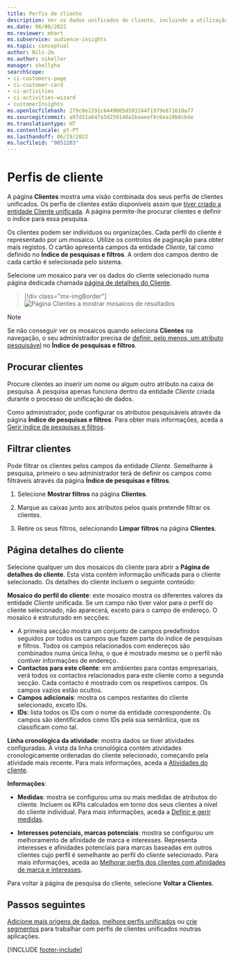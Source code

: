 ```yaml
---
title: Perfis de cliente
description: Ver os dados unificados do cliente, incluindo a utilização de pesquisa e filtro
ms.date: 06/08/2022
ms.reviewer: mhart
ms.subservice: audience-insights
ms.topic: conceptual
author: Nils-2m
ms.author: nikeller
manager: shellyha
searchScope:
- ci-customers-page
- ci-customer-card
- ci-activities
- ci-activities-wizard
- customerInsights
ms.openlocfilehash: 279c8e1291c6449005d593244f1979e871610a77
ms.sourcegitcommit: a97d31a647a5d259140a1baaeef8c6ea10b8cbde
ms.translationtype: HT
ms.contentlocale: pt-PT
ms.lasthandoff: 06/29/2022
ms.locfileid: "9052203"
---
```

# <a name="customer-profiles"></a>Perfis de cliente

A página **Clientes** mostra uma visão combinada dos seus perfis de clientes unificados. Os perfis de clientes estão disponíveis assim que [tiver criado a entidade Cliente unificada](data-unification.md). A página permite-lhe procurar clientes e definir o índice para essa pesquisa.

Os clientes podem ser indivíduos ou organizações. Cada perfil do cliente é representado por um mosaico. Utilize os controlos de paginação para obter mais registos. O cartão apresenta campos da entidade *Cliente*, tal como definido no **Índice de pesquisas e filtros**. A ordem dos campos dentro de cada cartão é selecionada pelo sistema.

Selecione um mosaico para ver os dados do cliente selecionado numa página dedicada chamada [página de detalhes do Cliente](customer-profiles.md#customer-details-page).

> [!div class="mx-imgBorder"]
> ![Página Clientes a mostrar mosaicos de resultados](media/customers-page-result-tiles-B2C.png "Página Clientes a mostrar mosaicos de resultados")

> [!NOTE]
> Se não conseguir ver os mosaicos quando seleciona **Clientes** na navegação, o seu administrador precisa de [definir, pelo menos, um atributo pesquisável](search-filter-index.md) no **Índice de pesquisas e filtros**.

## <a name="search-for-customers"></a>Procurar clientes

Procure clientes ao inserir um nome ou algum outro atributo na caixa de pesquisa. A pesquisa apenas funciona dentro da entidade *Cliente* criada durante o processo de unificação de dados.

Como administrador, pode configurar os atributos pesquisáveis através da página **Índice de pesquisas e filtros**. Para obter mais informações, aceda a [Gerir índice de pesquisas e filtros](search-filter-index.md).

## <a name="filter-customers"></a>Filtrar clientes

Pode filtrar os clientes pelos campos da entidade *Cliente*. Semelhante à pesquisa, primeiro o seu administrador terá de definir os campos como filtráveis através da página **Índice de pesquisas e filtros**.

1. Selecione **Mostrar filtros** na página **Clientes**.

1. Marque as caixas junto aos atributos pelos quais pretende filtrar os clientes.

1. Retire os seus filtros, selecionando **Limpar filtros** na página **Clientes**.

## <a name="customer-details-page"></a>Página detalhes do cliente

Selecione qualquer um dos mosaicos do cliente para abrir a **Página de detalhes do cliente**. Esta vista contém informação unificada para o cliente selecionado. Os detalhes do cliente incluem o seguinte conteúdo:

**Mosaico do perfil do cliente**: este mosaico mostra os diferentes valores da entidade *Cliente* unificada. Se um campo não tiver valor para o perfil do cliente selecionado, não aparecerá, exceto para o campo de endereço. O mosaico é estruturado em secções:

- A primeira secção mostra um conjunto de campos predefinidos seguidos por todos os campos que fazem parte do índice de pesquisas e filtros. Todos os campos relacionados com endereços são combinados numa única linha, o que é mostrado mesmo se o perfil não contiver informações de endereço.
- **Contactos para este cliente**: em ambientes para contas empresariais, verá todos os contactos relacionados para este cliente como a segunda secção. Cada contacto é mostrado com os respetivos campos. Os campos vazios estão ocultos.
- **Campos adicionais**: mostra os campos restantes do cliente selecionado, exceto IDs.
- **IDs**: lista todos os IDs com o nome da entidade correspondente. Os campos são identificados como IDs pela sua semântica, que os classificam como tal.

**Linha cronológica da atividade**: mostra dados se tiver atividades configuradas. A vista da linha cronológica contém atividades cronologicamente ordenadas do cliente selecionado, começando pela atividade mais recente. Para mais informações, aceda a [Atividades do cliente](activities.md).

**Informações**:

- **Medidas**: mostra se configurou uma ou mais medidas de atributos do cliente. Incluem os KPIs calculados em torno dos seus clientes a nível do cliente individual. Para mais informações, aceda a [Definir e gerir medidas](measures.md).

- **Interesses potenciais, marcas potenciais**: mostra se configurou um melhoramento de afinidade de marca e interesses. Representa interesses e afinidades potenciais para marcas baseadas em outros clientes cujo perfil é semelhante ao perfil do cliente selecionado. Para mais informações, aceda ao [Melhorar perfis dos clientes com afinidades de marca e interesses](enrichment-microsoft.md).

Para voltar à página de pesquisa do cliente, selecione **Voltar a Clientes**.

## <a name="next-steps"></a>Passos seguintes

[Adicione mais origens de dados](data-sources.md), [melhore perfis unificados](enrichment-hub.md) ou [crie segmentos](segments.md) para trabalhar com perfis de clientes unificados noutras aplicações.

[!INCLUDE [footer-include](includes/footer-banner.md)]
